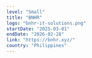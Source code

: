 ```yaml
---
level: "Small"
title: "BNHR"
logo: "bnhr-it-solutions.png"
startDate: "2025-03-01"
endDate: "2026-02-28"
link: "https://bnhr.xyz/"
country: "Philippines"
---
```

